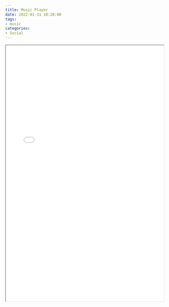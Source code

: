 ```yaml
---
title: Music Player
date: 2022-01-31 18:28:00
tags:
- music
categories:
- Social
---
```


<iframe width="100%" height="818px" src="/html/music-player.html"></iframe>

